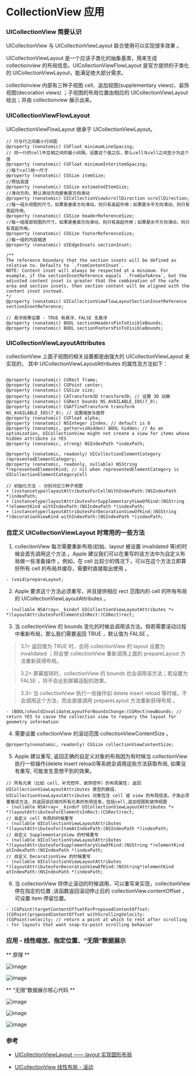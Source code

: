 # CollectionView 应用


### UICollectionView 简要认识
UICollectionView 与 UICollectionViewLayout 联合使用可以实现很多效果 。

UICollectionViewLayout 是一个应该子类化的抽象基类，用来生成 collectionview 的布局信息。UICollectionViewFlowLayout 是官方提供的子类化的 UICollectionViewLayout，能满足绝大部分需求。

collectionview 内部有三种子视图 cell、追加视图(supplementary views)、装饰视图(decoration views) ；子视图的布局位置由相应的 UICollectionViewLayout 给出；并由 collectionview 展示出来。

### UICollectionViewFlowLayout

UICollectionViewFlowLayout 继承于 UICollectionViewLayout。

```
// 行与行之间最小行间距
@property (nonatomic) CGFloat minimumLineSpacing;
// 同一行的cell中互相之间的最小间隔，设置这个值之后，那么cell与cell之间至少为这个值
@property (nonatomic) CGFloat minimumInteritemSpacing;
//每个cell统一尺寸
@property (nonatomic) CGSize itemSize;
//预估高度
@property (nonatomic) CGSize estimatedItemSize;
//滑动方向，默认滑动方向是垂直方向滑动
@property (nonatomic) UICollectionViewScrollDirection scrollDirection;
//每一组头视图的尺寸。如果是垂直方向滑动，则只有高起作用；如果是水平方向滑动，则只有宽起作用。
@property (nonatomic) CGSize headerReferenceSize;
//每一组尾部视图的尺寸。如果是垂直方向滑动，则只有高起作用；如果是水平方向滑动，则只有宽起作用。
@property (nonatomic) CGSize footerReferenceSize;
//每一组的内容缩进
@property (nonatomic) UIEdgeInsets sectionInset;

/**
The reference boundary that the section insets will be defined as relative to. Defaults to `.fromContentInset`.
NOTE: Content inset will always be respected at a minimum. For example, if the sectionInsetReference equals `.fromSafeArea`, but the adjusted content inset is greater that the combination of the safe area and section insets, then section content will be aligned with the content inset instead.
*/
@property (nonatomic) UICollectionViewFlowLayoutSectionInsetReference sectionInsetReference;

// 悬浮效果设置 - TRUE 有悬浮，FALSE 无悬浮
@property (nonatomic) BOOL sectionHeadersPinToVisibleBounds;
@property (nonatomic) BOOL sectionFootersPinToVisibleBounds;
```

### UICollectionViewLayoutAttributes

collectionView 上面子视图的相关设置都是由强大的 UICollectionViewLayout 来实现的，
其中 UICollectionViewLayoutAttributes 的属性及方法如下：


```

@property (nonatomic) CGRect frame;
@property (nonatomic) CGPoint center;
@property (nonatomic) CGSize size;
@property (nonatomic) CATransform3D transform3D; // 设置 3D 动画
@property (nonatomic) CGRect bounds NS_AVAILABLE_IOS(7_0);
@property (nonatomic) CGAffineTransform transform NS_AVAILABLE_IOS(7_0); // 设置缩放与旋转
@property (nonatomic) CGFloat alpha;
@property (nonatomic) NSInteger zIndex; // default is 0
@property (nonatomic, getter=isHidden) BOOL hidden; // As an optimization, UICollectionView might not create a view for items whose hidden attribute is YES
@property (nonatomic, strong) NSIndexPath *indexPath;

@property (nonatomic, readonly) UICollectionElementCategory representedElementCategory;
@property (nonatomic, readonly, nullable) NSString *representedElementKind; // nil when representedElementCategory is UICollectionElementCategoryCell

// 初始化方法 - 分别对应三种子视图
+ (instancetype)layoutAttributesForCellWithIndexPath:(NSIndexPath *)indexPath;
+ (instancetype)layoutAttributesForSupplementaryViewOfKind:(NSString *)elementKind withIndexPath:(NSIndexPath *)indexPath;
+ (instancetype)layoutAttributesForDecorationViewOfKind:(NSString *)decorationViewKind withIndexPath:(NSIndexPath *)indexPath;

```


### 自定义 UICollectionViewLayout 时常用的一些方法

1. collectionView 每次需要重新布局(初始、layout 被设置 invalidated 等)的时候会首先调用这个方法 。Apple 建议我们可以在重写的该方法中为自定义布局做一些准备操作 。例如，在 cell 比较少的情况下，可以在这个方法立即算好所有 cell 的布局并缓存，需要时直接取出使用 。

```
- (void)prepareLayout;
```

2. Apple 要求这个方法必须重写，并且提供相应 rect 范围内的 cell 的所有布局的 UICollectionViewLayoutAttributes 。

```
- (nullable NSArray<__kindof UICollectionViewLayoutAttributes *> *)layoutAttributesForElementsInRect:(CGRect)rect;
```

3. 当 collectionView 的 bounds 变化的时候会调用该方法。倘若需要滚动过程中重新布局，那么我们需要返回 TRUE ，默认值为 FALSE 。

  > 3.1> 返回值为 TRUE 时，会将 collectionView 的 layout 设置为 invalidated ；将会使 collectionView 重新调用上面的 prepareLayout 方法重新获得布局。

  > 3.2> 屏幕旋转时，collectionView 的 bounds 也会调用该方法；若设置为 FALSE ，将不会达到屏幕适配的效果。

  > 3.3> 当 collectionView 执行一些操作如 delete insert reload 等时候，不会调用这个方法，而会直接调用 prepareLayout 方法重新获得布局 。

```
- (BOOL)shouldInvalidateLayoutForBoundsChange:(CGRect)newBounds; // return YES to cause the collection view to requery the layout for geometry information
```

4. 需要设置 collectionView 的滚动范围 collectionViewContentSize 。

```
@property(nonatomic, readonly) CGSize collectionViewContentSize;
```

5. Apple 建议重写, 返回正确的自定义对象的布局因为有时候当 collectionView 执行一些操作(delete insert reload)等系统会调用这些方法获取布局, 如果没有重写, 可能发生意想不到的效果。

```
// 所有元素（比如 cell、补充控件、装饰控件）的布局属性: 返回 UICollectionViewLayoutAttributes 类型的数组，UICollectionViewLayoutAttributes 对象包含 cell 或 view 的布局信息。子类必须重载该方法，并返回该区域内所有元素的布局信息，包括cell,追加视图和装饰视图
- (nullable NSArray<__kindof UICollectionViewLayoutAttributes *> *)layoutAttributesForElementsInRect:(CGRect)rect;
// 自定义 cell 布局的时候重写
- (nullable UICollectionViewLayoutAttributes *)layoutAttributesForItemAtIndexPath:(NSIndexPath *)indexPath;
// 自定义 SupplementaryView 的时候重写
- (nullable UICollectionViewLayoutAttributes *)layoutAttributesForSupplementaryViewOfKind:(NSString *)elementKind atIndexPath:(NSIndexPath *)indexPath;
// 自定义 DecorationView 的时候重写
- (nullable UICollectionViewLayoutAttributes *)layoutAttributesForDecorationViewOfKind:(NSString*)elementKind atIndexPath:(NSIndexPath *)indexPath;
```

6. 当 collectionView 将停止滚动的时候调用，可以重写来实现，collectionView 停在指定的位置 ;该函数返回滚动停止后的 collectionView.contentOffset ，可设置 item 停留位置。

```
- (CGPoint)targetContentOffsetForProposedContentOffset:(CGPoint)proposedContentOffset withScrollingVelocity:(CGPoint)velocity; // return a point at which to rest after scrolling - for layouts that want snap-to-point scrolling behavior
```


### 应用 - 线性缩放、指定位置、“无限”数据展示

** 原理 **

![image](https://github.com/itwyhuaing/OC-WYH/blob/master/UI_常用%20UI%20控件探究/CollectionView%20应用/images/指定位置与缩放原理.png)


![image](https://github.com/itwyhuaing/OC-WYH/blob/master/UI_常用%20UI%20控件探究/CollectionView%20应用/images/有限数据无限展示原理.png)


** “无限”数据展示核心代码 **

![image](https://github.com/itwyhuaing/OC-WYH/blob/master/UI_常用%20UI%20控件探究/CollectionView%20应用/images/循环数据_code1.png)


![image](https://github.com/itwyhuaing/OC-WYH/blob/master/UI_常用%20UI%20控件探究/CollectionView%20应用/images/循环数据_code2.png)


![image](https://github.com/itwyhuaing/OC-WYH/blob/master/UI_常用%20UI%20控件探究/CollectionView%20应用/images/循环数据_code3.png)



### 参考

* [UICollectionViewLayout —— layout 实现圆形布局](https://www.jianshu.com/p/c13ef47c55ff)

* [UICollectionView 线性布局 - 滚动](https://www.jianshu.com/p/57e3b96a5e9c)
